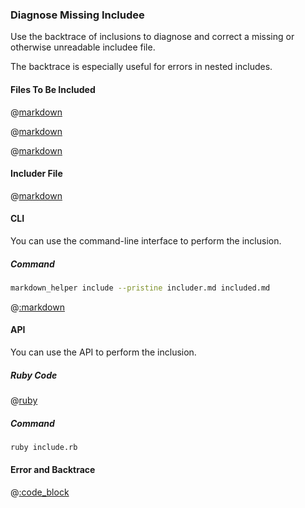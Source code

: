 ### Diagnose Missing Includee

Use the backtrace of inclusions to diagnose and correct a missing or otherwise unreadable includee file.

The backtrace is especially useful for errors in nested includes.

#### Files To Be Included

@[markdown](includer_0.md)

@[markdown](includer_1.md)

@[markdown](includer_2.md)

#### Includer File

@[markdown](includer.md)

#### CLI

You can use the command-line interface to perform the inclusion.

##### Command

```sh
markdown_helper include --pristine includer.md included.md
```

@[:markdown](../../pristine.md)

#### API

You can use the API to perform the inclusion.

##### Ruby Code

@[ruby](include.rb)

##### Command

```sh
ruby include.rb
```

#### Error and Backtrace

@[:code_block](diagnose_missing_includee.err)
